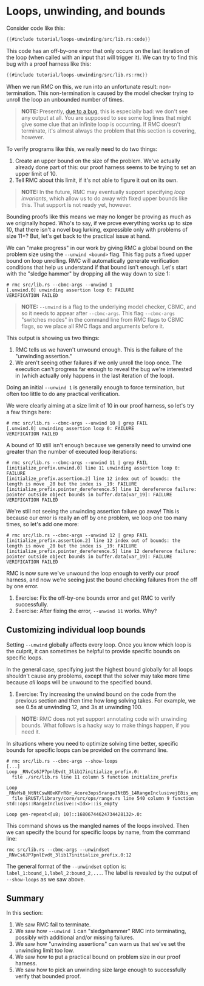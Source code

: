 # Loops, unwinding, and bounds

Consider code like this:

```rust
{{#include tutorial/loops-unwinding/src/lib.rs:code}}
```

This code has an off-by-one error that only occurs on the last iteration of the loop (when called with an input that will trigger it).
We can try to find this bug with a proof harness like this:

```rust
{{#include tutorial/loops-unwinding/src/lib.rs:rmc}}
```

When we run RMC on this, we run into an unfortunate result: non-termination.
This non-termination is caused by the model checker trying to unroll the loop an unbounded number of times.

> **NOTE:** Presently, [due to a bug](https://github.com/model-checking/rmc/issues/493), this is especially bad: we don't see any output at all.
> You are supposed to see some log lines that might give some clue that an infinite loop is occurring.
> If RMC doesn't terminate, it's almost always the problem that this section is covering, however.

To verify programs like this, we really need to do two things:

1. Create an upper bound on the size of the problem.
We've actually already done part of this: our proof harness seems to be trying to set an upper limit of 10.
2. Tell RMC about this limit, if it's not able to figure it out on its own.

> **NOTE:** In the future, RMC may eventually support specifying _loop invariants_, which allow us to do away with fixed upper bounds like this.
> That support is not ready yet, however.

Bounding proofs like this means we may no longer be proving as much as we originally hoped.
Who's to say, if we prove everything works up to size 10, that there isn't a novel bug lurking, expressible only with problems of size 11+?
But, let's get back to the practical issue at hand.

We can "make progress" in our work by giving RMC a global bound on the problem size using the `--unwind <bound>` flag.
This flag puts a fixed upper bound on loop unrolling.
RMC will automatically generate verification conditions that help us understand if that bound isn't enough.
Let's start with the "sledge hammer" by dropping all the way down to size 1:

```
# rmc src/lib.rs --cbmc-args --unwind 1
[.unwind.0] unwinding assertion loop 0: FAILURE
VERIFICATION FAILED
```

> **NOTE:** `--unwind` is a flag to the underlying model checker, CBMC, and so it needs to appear after `--cbmc-args`.
> This flag `--cbmc-args` "switches modes" in the command line from RMC flags to CBMC flags, so we place all RMC flags and arguments before it.

This output is showing us two things:

1. RMC tells us we haven't unwound enough. This is the failure of the "unwinding assertion."
2. We aren't seeing other failures if we only unroll the loop once.
The execution can't progress far enough to reveal the bug we're interested in (which actually only happens in the last iteration of the loop).

Doing an initial `--unwind 1` is generally enough to force termination, but often too little to do any practical verification.

We were clearly aiming at a size limit of 10 in our proof harness, so let's try a few things here:

```
# rmc src/lib.rs --cbmc-args --unwind 10 | grep FAIL
[.unwind.0] unwinding assertion loop 0: FAILURE
VERIFICATION FAILED
```

A bound of 10 still isn't enough because we generally need to unwind one greater than the number of executed loop iterations:

```
# rmc src/lib.rs --cbmc-args --unwind 11 | grep FAIL
[initialize_prefix.unwind.0] line 11 unwinding assertion loop 0: FAILURE
[initialize_prefix.assertion.2] line 12 index out of bounds: the length is move _20 but the index is _19: FAILURE
[initialize_prefix.pointer_dereference.5] line 12 dereference failure: pointer outside object bounds in buffer.data[var_19]: FAILURE
VERIFICATION FAILED
```

We're still not seeing the unwinding assertion failure go away!
This is because our error is really an off by one problem, we loop one too many times, so let's add one more:

```
# rmc src/lib.rs --cbmc-args --unwind 12 | grep FAIL
[initialize_prefix.assertion.2] line 12 index out of bounds: the length is move _20 but the index is _19: FAILURE
[initialize_prefix.pointer_dereference.5] line 12 dereference failure: pointer outside object bounds in buffer.data[var_19]: FAILURE
VERIFICATION FAILED
```

RMC is now sure we've unwound the loop enough to verify our proof harness, and now we're seeing just the bound checking failures from the off by one error.

1. Exercise: Fix the off-by-one bounds error and get RMC to verify successfully.
2. Exercise: After fixing the error, `--unwind 11` works. Why?

## Customizing individual loop bounds

Setting `--unwind` globally affects every loop.
Once you know which loop is the culprit, it can sometimes be helpful to provide specific bounds on specific loops.

In the general case, specifying just the highest bound globally for all loops shouldn't cause any problems, except that the solver may take more time because _all_ loops will be unwound to the specified bound.

1. Exercise: Try increasing the unwind bound on the code from the previous section and then time how long solving takes.
For example, we see 0.5s at unwinding 12, and 3s at unwinding 100.

> **NOTE:** RMC does not yet support annotating code with unwinding bounds.
> What follows is a hacky way to make things happen, if you need it.

In situations where you need to optimize solving time better, specific bounds for specific loops can be provided on the command line.

```
# rmc src/lib.rs --cbmc-args --show-loops
[...]
Loop _RNvCs6JP7pnlEvdt_3lib17initialize_prefix.0:
  file ./src/lib.rs line 11 column 5 function initialize_prefix

Loop _RNvMs8_NtNtCswN0xKFrR8r_4core3ops5rangeINtB5_14RangeInclusivejE8is_emptyCs6JP7pnlEvdt_3lib.0:
  file $RUST/library/core/src/ops/range.rs line 540 column 9 function std::ops::RangeInclusive::<Idx>::is_empty

Loop gen-repeat<[u8; 10]::16806744624734428132>.0:
```

This command shows us the mangled names of the loops involved.
Then we can specify the bound for specific loops by name, from the command line:

```
rmc src/lib.rs --cbmc-args --unwindset _RNvCs6JP7pnlEvdt_3lib17initialize_prefix.0:12
```

The general format of the `--unwindset` option is: `label_1:bound_1,label_2:bound_2,...`.
The label is revealed by the output of `--show-loops` as we saw above.

## Summary

In this section:

1. We saw RMC fail to terminate.
2. We saw how `--unwind 1` can "sledgehammer" RMC into terminating, possibly with additional and/or missing failures.
3. We saw how "unwinding assertions" can warn us that we've set the unwinding limit too low.
4. We saw how to put a practical bound on problem size in our proof harness.
5. We saw how to pick an unwinding size large enough to successfully verify that bounded proof.
